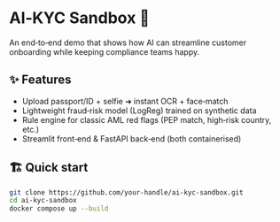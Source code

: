 # AI‑KYC Sandbox 🚀

An end‑to‑end demo that shows how AI can streamline customer onboarding while keeping compliance teams happy.

## ✨ Features
- Upload passport/ID + selfie ➜ instant OCR + face‑match
- Lightweight fraud‑risk model (LogReg) trained on synthetic data
- Rule engine for classic AML red flags (PEP match, high‑risk country, etc.)
- Streamlit front‑end & FastAPI back‑end (both containerised)

## 🏗️ Quick start
```bash
git clone https://github.com/your‑handle/ai‑kyc‑sandbox.git
cd ai‑kyc‑sandbox
docker compose up --build

